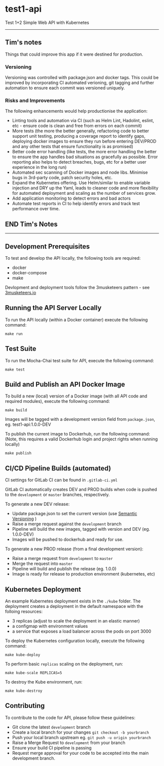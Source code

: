 # test1-api
Test 1+2 Simple Web API with Kubernetes

---

## Tim's notes
Things that could improve this app if it were destined for production.

### Versioning
Versioning was controlled with package.json and docker tags. This could be improved by incorporating CI automated verioning, git tagging and further automation to ensure each commit was versioned uniquely.

### Risks and Improvements
The following enhancements would help productionise the application:

- Linting tools and automation via CI (such as Helm Lint, Hadolint, eslint, etc - ensure code is clean and free from errors on each commit)
- More tests (the more the better generally, refactoring code to better support unit testing, producing a coverage report to identify gaps, deploying docker images to ensure they run before entering DEV/PROD and any other tests that ensure functionality is as promised)
- Better code error handling (like tests, the more error handling the better to ensure the app handles bad situations as gracefully as possible. Error reporting also helps to detect breaches, bugs, etc for a better user experience in the long run)
- Automated sec scanning of Docker images and node libs. Minimise bugs in 3rd-party code, patch security holes, etc.
- Expand the Kubernetes offering. Use Helm/similar to enable variable injection and DRY up the Yaml, leads to cleaner code and more flexibility for automated deployment and scaling as the number of services grow.
- Add application monitoring to detect errors and bad actors
- Automate test reports in CI to help identify errors and track test performance over time.

## END Tim's Notes

---

## Development Prerequisites
To test and develop the API locally, the following tools are required:

- docker
- docker-compose
- make

Devlopment and deployment tools follow the 3musketeers pattern - see [3musketeers.io](https://3musketeers.io/)

## Running the API Server Locally
To run the API locally (within a Docker container) execute the following command:

```
make run
```

## Test Suite
To run the Mocha-Chai test suite for API, execute the following command:

```
make test
```

## Build and Publish an API Docker Image
To build a new (local) version of a Docker image (with all API code and required modules), execute the following command:

```
make build
```

Images will be tagged with a development version field from `package.json`, eg. test1-api:1.0.0-DEV

To publish the current image to Dockerhub, run the following command:
(Note, this requires a valid Dockerhub login and project rights when running locally)

```
make publish
```

## CI/CD Pipeline Builds (automated)
CI settings for GitLab CI can be found in `.gitlab-ci.yml`

GitLab CI automatically creates DEV and PROD builds when code is pushed to the `development` or `master` branches, respectively.

To generate a new DEV release:

- Update package.json to set the current version (use [Semantic Versioning](https://semver.org/) )
- Raise a merge request against the `development` branch
- Pipeline will build the new images, tagged with version and DEV (eg. 1.0.0-DEV)
- Images will be pushed to dockerhub and ready for use.

To generate a new PROD release (from a final development version):

- Raise a merge request from `development` to `master`
- Merge the request into `master`
- Pipeline will build and publish the release (eg. 1.0.0)
- Image is ready for release to production environment (kubernetes, etc)

## Kubernetes Deployment
An example Kubernetes deployment exists in the `./kube` folder.
The deployment creates a deployment in the default namespace with the folloing resources:

- 3 replicas (adjust to scale the deployment in an elastic manner)
- a configmap with environment values
- a service that exposes a load balancer across the pods on port 3000

To deploy the Kubernetes configuration locally, execute the following command:

```
make kube-deploy
```

To perform basic `replicas` scaling on the deployment, run:

```
make kube-scale REPLICAS=5
```

To destroy the Kube environment, run:

```
make kube-destroy
```

## Contributing
To contribute to the code for API, please follow these guidelines:

- Git clone the latest `development` branch
- Create a local branch for your changes `git checkout -b yourbranch`
- Push your local branch upstream eg. `git push -u origin yourbranch`
- Raise a Merge Request to `development` from your branch
- Ensure your build CI pipeline is passing
- Request merge approval for your code to be accepted into the main development branch.
